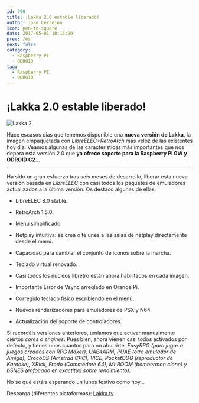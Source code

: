 ```yaml
---
id: 790
title: ¡Lakka 2.0 estable liberado!
author: Jose Cerrejon
icon: pen-to-square
date: 2017-05-01 10:15:00
prev: /es
next: false
category:
  - Raspberry PI
  - ODROID
tag:
  - Raspberry PI
  - ODROID
---
```


# ¡Lakka 2.0 estable liberado!

![Lakka 2](/images/2014/11/lakka.png)

Hace escasos días que tenemos disponible una **nueva versión de Lakka**, la imagen empaquetada con *LibreELEC+RetroArch* más veloz de las existentes hoy día. Veamos algunas de las características más importantes que nos depara esta versión 2.0 que **ya ofrece soporte para la Raspberry Pi 0W y ODROID C2**...

- - -
Ha sido un gran esfuerzo tras seis meses de desarrollo, liberar esta nueva versión basada en *LibreELEC* con casi todos los paquetes de emuladores actualizados a la última versión. Os destaco algunas de ellas:


* LibreELEC 8.0 stable.

* RetroArch 1.5.0.

* Menú simplificado.

* Netplay intuitiva: se crea o te unes a las salas de netplay directamente desde el menú.

* Capacidad para cambiar el conjunto de iconos sobre la marcha.

* Teclado virtual renovado.

* Casi todos los núcleos libretro están ahora habilitados en cada imagen.

* Importante Error de Vsync arreglado en Orange Pi.

* Corregido teclado físico escribiendo en el menú.

* Nuevos renderizadores para emuladores de PSX y N64.

* Actualización del soporte de controladores.

Si recordáis versiones anteriores, teníamos que activar manualmente ciertos *cores o engines*. Pues bien, ahora vienen casi todos activados por defecto, y tienes unos cuantos para no aburrirte: *EasyRPG (para jugar a juegos creados con RPG Maker), UAE4ARM, PUAE (otro emulador de Amiga), CrocoDS (Amstrad CPC), VICE, PocketCDG (reproductor de Karaoke), XRick, Frodo (Commodore 64), Mr.BOOM (bomberman clone) y bSNES (enfocado en exactitud sobre rendimiento)*.

No se qué estáis esperando un lunes festivo como hoy...

Descarga (diferentes plataformas): [Lakka.tv](http://www.lakka.tv/get/linux/)